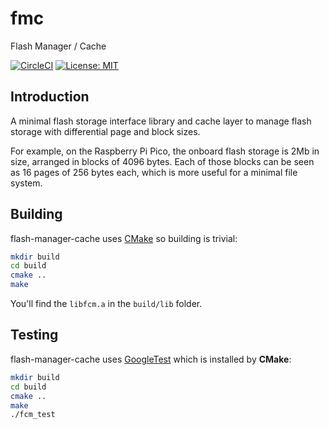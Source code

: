 # fmc 

Flash Manager / Cache

[![CircleCI](https://dl.circleci.com/status-badge/img/gh/tomdionysus/fmc/tree/main.svg?style=svg)](https://dl.circleci.com/status-badge/redirect/gh/tomdionysus/fmc/tree/main)
[![License: MIT](https://img.shields.io/badge/License-MIT-yellow.svg)](https://opensource.org/licenses/MIT)

## Introduction

A minimal flash storage interface library and cache layer to manage flash storage with differential page and block sizes.

For example, on the Raspberry Pi Pico, the onboard flash storage is 2Mb in size, arranged in blocks of 4096 bytes. Each of those
blocks can be seen as 16 pages of 256 bytes each, which is more useful for a minimal file system.

## Building

flash-manager-cache uses [CMake](https://cmake.org/) so building is trivial:

```bash
mkdir build
cd build
cmake ..
make
```

You'll find the `libfcm.a` in the `build/lib` folder. 

## Testing

flash-manager-cache uses [GoogleTest](https://github.com/google/googletest) which is installed by **CMake**:

```bash
mkdir build
cd build
cmake ..
make
./fcm_test
```